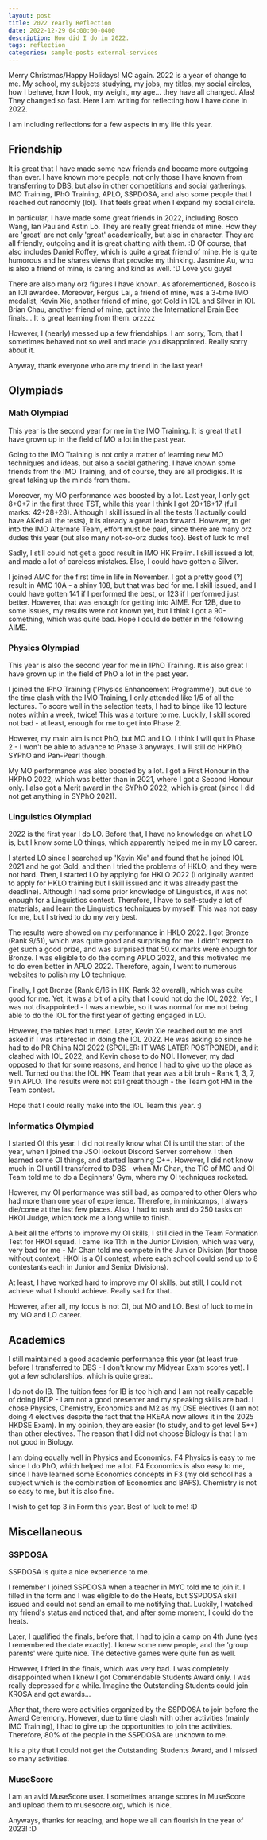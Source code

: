 ```yaml
---
layout: post
title: 2022 Yearly Reflection
date: 2022-12-29 04:00:00-0400
description: How did I do in 2022.
tags: reflection
categories: sample-posts external-services
---
```


Merry Christmas/Happy Holidays! MC again. 2022 is a year of change to me. My school, my subjects studying, my jobs, my titles, my social circles, how I behave, how I look, my weight, my age... they have all changed. Alas! They changed so fast. Here I am writing for reflecting how I have done in 2022.

I am including reflections for a few aspects in my life this year.

## Friendship

It is great that I have made some new friends and became more outgoing than ever. I have known more people, not only those I have known from transferring to DBS, but also in other competitions and social gatherings. IMO Training, IPhO Training, APLO, SSPDOSA, and also some people that I reached out randomly (lol). That feels great when I expand my social circle.

In particular, I have made some great friends in 2022, including Bosco Wang, Ian Pau and Astin Lo. They are really great friends of mine. How they are 'great' are not only 'great' academically, but also in character. They are all friendly, outgoing and it is great chatting with them. :D Of course, that also includes Daniel Roffey, which is quite a great friend of mine. He is quite humorous and he shares views that provoke my thinking. Jasmine Au, who is also a friend of mine, is caring and kind as well. :D Love you guys!

There are also many orz figures I have known. As aforementioned, Bosco is an IOI awardee. Moreover, Fergus Lai, a friend of mine, was a 3-time IMO medalist, Kevin Xie, another friend of mine, got Gold in IOL and Silver in IOI. Brian Chau, another friend of mine, got into the International Brain Bee finals... It is great learning from them. orzzzz

However, I (nearly) messed up a few friendships. I am sorry, Tom, that I sometimes behaved not so well and made you disappointed. Really sorry about it.

Anyway, thank everyone who are my friend in the last year!

## Olympiads

### Math Olympiad

This year is the second year for me in the IMO Training. It is great that I have grown up in the field of MO a lot in the past year.

Going to the IMO Training is not only a matter of learning new MO techniques and ideas, but also a social gathering. I have known some friends from the IMO Training, and of course, they are all prodigies. It is great taking up the minds from them.

Moreover, my MO performance was boosted by a lot. Last year, I only got 8+0+7 in the first three TST, while this year I think I got 20+16+17 (full marks: 42+28+28). Although I skill issued in all the tests (I actually could have AKed all the tests), it is already a great leap forward. However, to get into the IMO Alternate Team, effort must be paid, since there are many orz dudes this year (but also many not-so-orz dudes too). Best of luck to me!

Sadly, I still could not get a good result in IMO HK Prelim. I skill issued a lot, and made a lot of careless mistakes. Else, I could have gotten a Silver.

I joined AMC for the first time in life in November. I got a pretty good (?) result in AMC 10A - a shiny 108, but that was bad for me. I skill issued, and I could have gotten 141 if I performed the best, or 123 if I performed just better. However, that was enough for getting into AIME. For 12B, due to some issues, my results were not known yet, but I think I got a 90-something, which was quite bad. Hope I could do better in the following AIME.

### Physics Olympiad

This year is also the second year for me in IPhO Training. It is also great I have grown up in the field of PhO a lot in the past year.

I joined the IPhO Training ('Physics Enhancement Programme'), but due to the time clash with the IMO Training, I only attended like 1/5 of all the lectures. To score well in the selection tests, I had to binge like 10 lecture notes within a week, twice! This was a torture to me. Luckily, I skill scored not bad - at least, enough for me to get into Phase 2.

However, my main aim is not PhO, but MO and LO. I think I will quit in Phase 2 - I won't be able to advance to Phase 3 anyways. I will still do HKPhO, SYPhO and Pan-Pearl though.

My MO performance was also boosted by a lot. I got a First Honour in the HKPhO 2022, which was better than in 2021, where I got a Second Honour only. I also got a Merit award in the SYPhO 2022, which is great (since I did not get anything in SYPhO 2021).

### Linguistics Olympiad

2022 is the first year I do LO. Before that, I have no knowledge on what LO is, but I know some LO things, which apparently helped me in my LO career.

I started LO since I searched up 'Kevin Xie' and found that he joined IOL 2021 and he got Gold, and then I tried the problems of HKLO, and they were not hard. Then, I started LO by applying for HKLO 2022 (I originally wanted to apply for HKLO training but I skill issued and it was already past the deadline). Although I had some prior knowledge of Linguistics, it was not enough for a Linguistics contest. Therefore, I have to self-study a lot of materials, and learn the Linguistics techniques by myself. This was not easy for me, but I strived to do my very best.

The results were showed on my performance in HKLO 2022. I got Bronze (Rank 9/51), which was quite good and surprising for me. I didn't expect to get such a good prize, and was surprised that 50.xx marks were enough for Bronze. I was eligible to do the coming APLO 2022, and this motivated me to do even better in APLO 2022. Therefore, again, I went to numerous websites to polish my LO technique.

Finally, I got Bronze (Rank 6/16 in HK; Rank 32 overall), which was quite good for me. Yet, it was a bit of a pity that I could not do the IOL 2022. Yet, I was not disappointed - I was a newbie, so it was normal for me not being able to do the IOL for the first year of getting engaged in LO.

However, the tables had turned. Later, Kevin Xie reached out to me and asked if I was interested in doing the IOL 2022. He was asking so since he had to do PR China NOI 2022 (SPOILER: IT WAS LATER POSTPONED), and it clashed with IOL 2022, and Kevin chose to do NOI. However, my dad opposed to that for some reasons, and hence I had to give up the place as well. Turned ou that the IOL HK Team that year was a bit bruh - Rank 1, 3, 7, 9 in APLO. The results were not still great though - the Team got HM in the Team contest.

Hope that I could really make into the IOL Team this year. :)

### Informatics Olympiad

I started OI this year. I did not really know what OI is until the start of the year, when I joined the JSOI lockout Discord Server somehow. I then learned some OI things, and started learning C++. However, I did not know much in OI until I transferred to DBS - when Mr Chan, the TiC of MO and OI Team told me to do a Beginners' Gym, where my OI techniques rocketed.

However, my OI performance was still bad, as compared to other OIers who had more than one year of experience. Therefore, in minicomps, I always die/come at the last few places. Also, I had to rush and do 250 tasks on HKOI Judge, which took me a long while to finish.

Albeit all the efforts to improve my OI skills, I still died in the Team Formation Test for HKOI squad. I came like 11th in the Junior Division, which was very, very bad for me - Mr Chan told me compete in the Junior Division (for those without context, HKOI is a OI contest, where each school could send up to 8 contestants each in Junior and Senior Divisions).

At least, I have worked hard to improve my OI skills, but still, I could not achieve what I should achieve. Really sad for that.

However, after all, my focus is not OI, but MO and LO. Best of luck to me in my MO and LO career.

## Academics

I still maintained a good academic performance this year (at least true before I transferred to DBS - I don't know my Midyear Exam scores yet). I got a few scholarships, which is quite great.

I do not do IB. The tuition fees for IB is too high and I am not really capable of doing IBDP - I am not a good presenter and my speaking skills are bad. I chose Physics, Chemistry, Economics and M2 as my DSE electives (I am not doing 4 electives despite the fact that the HKEAA now allows it in the 2025 HKDSE Exam). In my opinion, they are easier (to study, and to get level 5**) than other electives. The reason that I did not choose Biology is that I am not good in Biology.

I am doing equally well in Physics and Economics. F4 Physics is easy to me since I do PhO, which helped me a lot. F4 Economics is also easy to me, since I have learned some Economics concepts in F3 (my old school has a subject which is the combination of Economics and BAFS). Chemistry is not so easy to me, but it is also fine.

I wish to get top 3 in Form this year. Best of luck to me! :D

## Miscellaneous

### SSPDOSA

SSPDOSA is quite a nice experience to me.

I remember I joined SSPDOSA when a teacher in MYC told me to join it. I filled in the form and I was eligible to do the Heats, but SSPDOSA skill issued and could not send an email to me notifying that. Luckily, I watched my friend's status and noticed that, and after some moment, I could do the heats.

Later, I qualified the finals, before that, I had to join a camp on 4th June (yes I remembered the date exactly). I knew some new people, and the 'group parents' were quite nice. The detective games were quite fun as well.

However, I fried in the finals, which was very bad. I was completely disappointed when I knew I got Commendable Students Award only. I was really depressed for a while. Imagine the Outstanding Students could join KROSA and got awards...

After that, there were activities organized by the SSPDOSA to join before the Award Ceremony. However, due to time clash with other activities (mainly IMO Training), I had to give up the opportunities to join the activities. Therefore, 80% of the people in the SSPDOSA are unknown to me.

It is a pity that I could not get the Outstanding Students Award, and I missed so many activities.

### MuseScore

I am an avid MuseScore user. I sometimes arrange scores in MuseScore and upload them to musescore.org, which is nice.

Anyways, thanks for reading, and hope we all can flourish in the year of 2023! :D
